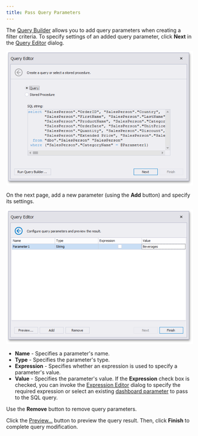 ```yaml
---
title: Pass Query Parameters
---
```

The [Query Builder](../../../../dashboard-for-desktop/articles/dashboard-designer/working-with-data/using-the-query-builder.md) allows you to add query parameters when creating a filter criteria. To specify settings of an added query parameter, click **Next** in the [Query Editor](../../../../dashboard-for-desktop/articles/dashboard-designer/working-with-data/using-the-query-editor.md) dialog.

![QueryEditorDialog_CustomSqlWithParameter](../../../images/Img118169.png)

On the next page, add a new parameter (using the **Add** button) and specify its settings.

![QueryEditorDialog_Page2](../../../images/Img121065.png)
* **Name** - Specifies a parameter's name.
* **Type** - Specifies the parameter's type.
* **Expression** - Specifies whether an expression is used to specify a parameter's value.
* **Value** - Specifies the parameter's value. If the **Expression** check box is checked, you can invoke the [Expression Editor](../../../../dashboard-for-desktop/articles/expression-editor.md) dialog to specify the required expression or select an existing [dashboard parameter](../../../../dashboard-for-desktop/articles/dashboard-designer/data-analysis/using-dashboard-parameters/creating-parameters.md) to pass to the SQL query.

Use the **Remove** button to remove query parameters.

Click the [Preview...](../../../../dashboard-for-desktop/articles/dashboard-designer/working-with-data/preview-data.md) button to preview the query result. Then, click **Finish** to complete query modification.